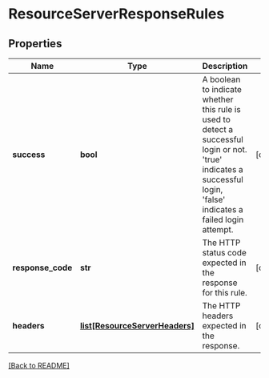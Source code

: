 # ResourceServerResponseRules


## Properties

Name | Type | Description | Notes
------------ | ------------- | ------------- | -------------
**success** | **bool** | A boolean to indicate whether this rule is used to  detect a successful login or not. &#39;true&#39; indicates a successful login, &#39;false&#39; indicates a failed login attempt.  | [optional] 
**response\_code** | **str** | The HTTP status code expected in the response for  this rule.  | [optional] 
**headers** | [**list[ResourceServerHeaders]**](ResourceServerHeaders.md) | The HTTP headers expected in the response.  | [optional] 

[[Back to README]](../README.md)



